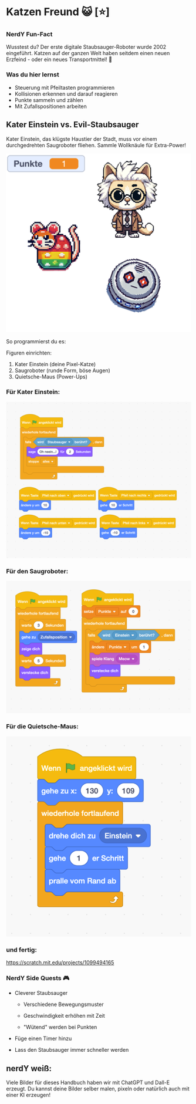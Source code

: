 
# Katzen Freund 😺 [⭐]

### NerdY Fun-Fact

Wusstest du? Der erste digitale Staubsauger-Roboter wurde 2002 eingeführt. Katzen auf der ganzen Welt haben seitdem einen neuen Erzfeind - oder ein neues Transportmittel! 🤖

### Was du hier lernst

- Steuerung mit Pfeiltasten programmieren
- Kollisionen erkennen und darauf reagieren
- Punkte sammeln und zählen
- Mit Zufallspositionen arbeiten

## Kater Einstein vs. Evil-Staubsauger

Kater Einstein, das klügste Haustier der Stadt, muss vor einem durchgedrehten Saugroboter fliehen. Sammle Wollknäule für Extra-Power!



![03-Figuren](screenshots/03-Figuren.png)

So programmierst du es:

Figuren einrichten:

1. Kater Einstein (deine Pixel-Katze)
2. Saugroboter (runde Form, böse Augen)
3. Quietsche-Maus (Power-Ups)

### Für Kater Einstein:

![03-Programm Einstein](screenshots/03-ProgrammEinstein.png)

### Für den Saugroboter:

![03-Programm Maus](screenshots/03-ProgrammMaus.png)

### Für die Quietsche-Maus:

![03-Programm Sauger](screenshots/03-ProgrammSauger.png)

### und fertig:

https://scratch.mit.edu/projects/1099494165



### NerdY Side Quests 🎮

- Cleverer Staubsauger

  - Verschiedene Bewegungsmuster

  - Geschwindigkeit erhöhen mit Zeit

  - "Wütend" werden bei Punkten

- Füge einen Timer hinzu

- Lass den Staubsauger immer schneller werden

## nerdY weiß:
Viele Bilder für dieses Handbuch haben wir mit ChatGPT und Dall-E erzeugt. Du kannst deine Bilder selber malen, pixeln oder natürlich auch mit einer KI erzeugen!
